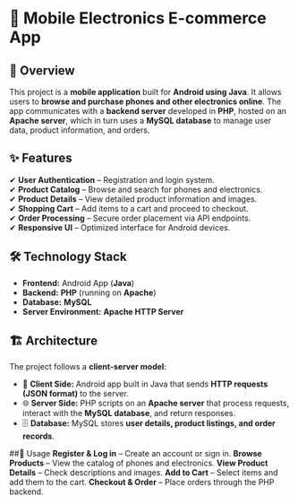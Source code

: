 # 📱 Mobile Electronics E-commerce App

## 📝 Overview
This project is a **mobile application** built for **Android using Java**. It allows users to **browse and purchase phones and other electronics online**. The app communicates with a **backend server** developed in **PHP**, hosted on an **Apache server**, which in turn uses a **MySQL database** to manage user data, product information, and orders.

## ✨ Features
✔ **User Authentication** – Registration and login system.  
✔ **Product Catalog** – Browse and search for phones and electronics.  
✔ **Product Details** – View detailed product information and images.  
✔ **Shopping Cart** – Add items to a cart and proceed to checkout.  
✔ **Order Processing** – Secure order placement via API endpoints.  
✔ **Responsive UI** – Optimized interface for Android devices.  

## 🛠 Technology Stack
- **Frontend:** Android App (**Java**)
- **Backend:** **PHP** (running on **Apache**)
- **Database:** **MySQL**
- **Server Environment:** **Apache HTTP Server**

## 🏗 Architecture
The project follows a **client-server model**:
- 📱 **Client Side:** Android app built in Java that sends **HTTP requests (JSON format)** to the server.
- 🌐 **Server Side:** PHP scripts on an **Apache server** that process requests, interact with the **MySQL database**, and return responses.
- 🗄 **Database:** MySQL stores **user details, product listings, and order records**.

##📌 Usage
**Register & Log in** – Create an account or sign in.
**Browse Products** – View the catalog of phones and electronics.
**View Product Details** – Check descriptions and images.
**Add to Cart** – Select items and add them to the cart.
**Checkout & Order** – Place orders through the PHP backend.
